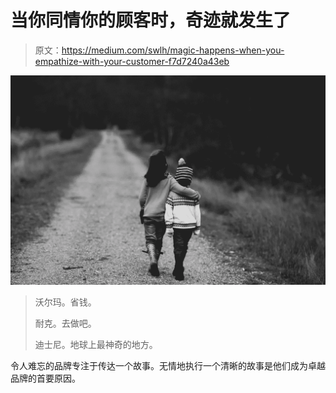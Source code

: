 # 当你同情你的顾客时，奇迹就发生了

> 原文：<https://medium.com/swlh/magic-happens-when-you-empathize-with-your-customer-f7d7240a43eb>

![](img/8ac0df7d1a37518fcaf5ca8bfdc6ebf9.png)

> 沃尔玛。省钱。
> 
> 耐克。去做吧。
> 
> 迪士尼。地球上最神奇的地方。

令人难忘的品牌专注于传达一个故事。无情地执行一个清晰的故事是他们成为卓越品牌的首要原因。